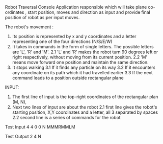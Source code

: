 Robot Traversal Console Application responsible which will take plane co-ordinates , start position, moves and direction as input
and provide final position of robot as per input moves.

The robot's movement :
1. Its position is represented by x and y coordinates and a letter representing one of the four
   directions (N/S/E/W)
2. It takes in commands in the form of single letters. The possible letters are 'L', 'R' and 'M'.
   2.1 'L' and 'R' makes the robot turn 90 degrees left or right respectively, without moving from
   its current position.
   2.2 'M' means move forward one position and maintain the same direction.
3. It stops walking
   3.1 If it finds any particle on its way
   3.2 If it encounters any coordinate on its path which it had travelled earlier
   3.3 If the next command leads to a position outside rectangular plane


INPUT:
1. The first line of input is the top-right coordinates of the rectangular plan (M, N),
2. Next two lines of input are about the robot
   2.1 first line gives the robot's starting position, X,Y coordinates and a letter, all 3 separated by
   spaces
   2.2 second line is a series of commands for the robot


Test Input
4 4
0 0 N
MMMRMMLM

Test Output
2 4 N